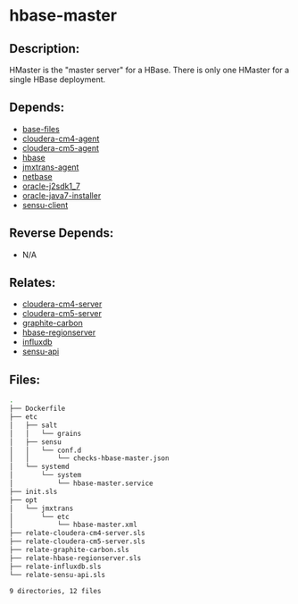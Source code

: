# hbase-master

## Description:

HMaster is the "master server" for a HBase. There is only one HMaster for a
single HBase deployment.

## Depends:

  -  [base-files](/salt/base-files)
  -  [cloudera-cm4-agent](/salt/cloudera-cm4-agent)
  -  [cloudera-cm5-agent](/salt/cloudera-cm5-agent)
  -  [hbase](/salt/hbase)
  -  [jmxtrans-agent](/salt/jmxtrans-agent)
  -  [netbase](/salt/netbase)
  -  [oracle-j2sdk1\_7](/salt/oracle-j2sdk1_7)
  -  [oracle-java7-installer](/salt/oracle-java7-installer)
  -  [sensu-client](/salt/sensu-client)

## Reverse Depends:

  -  N/A

## Relates:

  -  [cloudera-cm4-server](/salt/cloudera-cm4-server)
  -  [cloudera-cm5-server](/salt/cloudera-cm5-server)
  -  [graphite-carbon](/salt/graphite-carbon)
  -  [hbase-regionserver](/salt/hbase-regionserver)
  -  [influxdb](/salt/influxdb)
  -  [sensu-api](/salt/sensu-api)

## Files:

```bash
.
├── Dockerfile
├── etc
│   ├── salt
│   │   └── grains
│   ├── sensu
│   │   └── conf.d
│   │       └── checks-hbase-master.json
│   └── systemd
│       └── system
│           └── hbase-master.service
├── init.sls
├── opt
│   └── jmxtrans
│       └── etc
│           └── hbase-master.xml
├── relate-cloudera-cm4-server.sls
├── relate-cloudera-cm5-server.sls
├── relate-graphite-carbon.sls
├── relate-hbase-regionserver.sls
├── relate-influxdb.sls
└── relate-sensu-api.sls

9 directories, 12 files
```
